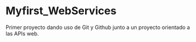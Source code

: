 # Myfirst_WebServices
Primer proyecto dando uso de Git y Github junto a un proyecto orientado a las APIs web.
